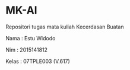 # MK-AI
Repositori tugas mata kuliah Kecerdasan Buatan

Nama : Estu Widodo

Nim : 2015141812

Kelas : 07TPLE003 (V.617)
